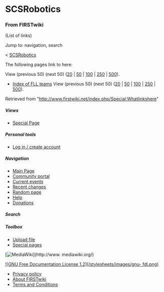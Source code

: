 # SCSRobotics

### From FIRSTwiki

(List of links)

Jump to: navigation, search

&lt; [SCSRobotics](/index.php?title=SCSRobotics&redirect=no "SCSRobotics" )  

The following pages link to here:

View (previous 50) (next 50)
([20](/index.php?title=Special:Whatlinkshere/SCSRobotics&limit=20&from=0
"Special:Whatlinkshere/SCSRobotics" ) |
[50](/index.php?title=Special:Whatlinkshere/SCSRobotics&limit=50&from=0
"Special:Whatlinkshere/SCSRobotics" ) |
[100](/index.php?title=Special:Whatlinkshere/SCSRobotics&limit=100&from=0
"Special:Whatlinkshere/SCSRobotics" ) |
[250](/index.php?title=Special:Whatlinkshere/SCSRobotics&limit=250&from=0
"Special:Whatlinkshere/SCSRobotics" ) |
[500](/index.php?title=Special:Whatlinkshere/SCSRobotics&limit=500&from=0
"Special:Whatlinkshere/SCSRobotics" )).

  * [Index of FLL teams](/index.php/Index_of_FLL_teams "Index of FLL teams" )
View (previous 50) (next 50)
([20](/index.php?title=Special:Whatlinkshere/SCSRobotics&limit=20&from=0
"Special:Whatlinkshere/SCSRobotics" ) |
[50](/index.php?title=Special:Whatlinkshere/SCSRobotics&limit=50&from=0
"Special:Whatlinkshere/SCSRobotics" ) |
[100](/index.php?title=Special:Whatlinkshere/SCSRobotics&limit=100&from=0
"Special:Whatlinkshere/SCSRobotics" ) |
[250](/index.php?title=Special:Whatlinkshere/SCSRobotics&limit=250&from=0
"Special:Whatlinkshere/SCSRobotics" ) |
[500](/index.php?title=Special:Whatlinkshere/SCSRobotics&limit=500&from=0
"Special:Whatlinkshere/SCSRobotics" )).

Retrieved from "<http://www.firstwiki.net/index.php/Special:Whatlinkshere>"

##### Views

  * [Special Page](/index.php/Special:Whatlinkshere/SCSRobotics)

##### Personal tools

  * [Log in / create account](/index.php?title=Special:Userlogin&returnto=Special:Whatlinkshere)

[](/index.php/Main_Page "Main Page" )

##### Navigation

  * [Main Page](/index.php/Main_Page)
  * [Community portal](/index.php/FIRSTwiki:Community_portal)
  * [Current events](/index.php/Current_events)
  * [Recent changes](/index.php/Special:Recentchanges)
  * [Random page](/index.php/Special:Random)
  * [Help](/index.php/Help:Contents)
  * [Donations](/index.php/FIRSTwiki:Site_support)

##### Search



##### Toolbox

  * [Upload file](/index.php/Special:Upload)
  * [Special pages](/index.php/Special:Specialpages)

[![MediaWiki](/skins/common/images/poweredby_mediawiki_88x31.png)](http://www.
mediawiki.org/)

[![GNU Free Documentation License 1.2](/stylesheets/images/gnu-
fdl.png)](http://www.gnu.org/copyleft/fdl.html)

  * [Privacy policy](/index.php/FIRSTwiki:Privacy_policy "FIRSTwiki:Privacy policy" )
  * [About FIRSTwiki](/index.php/FIRSTwiki:About "FIRSTwiki:About" )
  * [Terms and Conditions](/index.php/FIRSTwiki:Terms_and_conditions "FIRSTwiki:Terms and conditions" )

